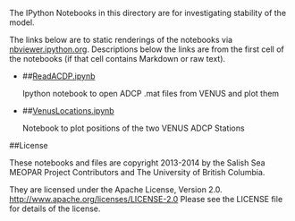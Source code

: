 The IPython Notebooks in this directory are for investigating
stability of the model.

The links below are to static renderings of the notebooks via
[nbviewer.ipython.org](http://nbviewer.ipython.org/).
Descriptions below the links are from the first cell of the notebooks
(if that cell contains Markdown or raw text).

* ##[ReadACDP.ipynb](http://nbviewer.ipython.org/urls/bitbucket.org/salishsea/tools/raw/tip/Stability_analysis/ReadACDP.ipynb)  
    
    Ipython notebook to open ADCP .mat files from VENUS and plot them  

* ##[VenusLocations.ipynb](http://nbviewer.ipython.org/urls/bitbucket.org/salishsea/tools/raw/tip/Stability_analysis/VenusLocations.ipynb)  
    
    Notebook to plot positions of the two VENUS ADCP Stations  


##License

These notebooks and files are copyright 2013-2014
by the Salish Sea MEOPAR Project Contributors
and The University of British Columbia.

They are licensed under the Apache License, Version 2.0.
http://www.apache.org/licenses/LICENSE-2.0
Please see the LICENSE file for details of the license.
